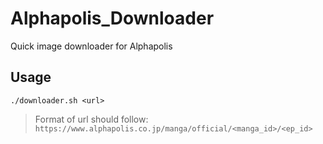 # Alphapolis_Downloader
Quick image downloader for Alphapolis

## Usage
  `./downloader.sh <url>`
> Format of url should follow: `https://www.alphapolis.co.jp/manga/official/<manga_id>/<ep_id>`
